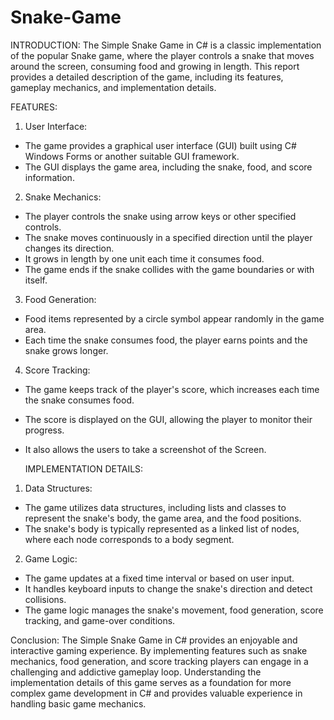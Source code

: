 # Snake-Game
INTRODUCTION:
The Simple Snake Game in C# is a classic implementation of the popular Snake game, where the player controls a snake that moves around the screen, consuming food and growing in length. This report provides a detailed description of the game, including its features, gameplay mechanics, and implementation details.

FEATURES:
1. User Interface:
- The game provides a graphical user interface (GUI) built using C# Windows Forms or another suitable GUI framework.
- The GUI displays the game area, including the snake, food, and score information.
2. Snake Mechanics:
- The player controls the snake using arrow keys or other specified controls.
- The snake moves continuously in a specified direction until the player changes its direction.
- It grows in length by one unit each time it consumes food.
- The game ends if the snake collides with the game boundaries or with itself.
3. Food Generation:
- Food items represented by a circle symbol appear randomly in the game area.
- Each time the snake consumes food, the player earns points and the snake grows longer.
4. Score Tracking:
- The game keeps track of the player's score, which increases each time the snake consumes food.
- The score is displayed on the GUI, allowing the player to monitor their progress.
- It also allows the users to take a screenshot of the Screen.

   IMPLEMENTATION DETAILS:
1. Data Structures:
- The game utilizes data structures, including lists and classes to represent the snake's body, the game area, and the food positions.
- The snake's body is typically represented as a linked list of nodes, where each node corresponds to a body segment.
2. Game Logic:
- The game updates at a fixed time interval or based on user input.
- It handles keyboard inputs to change the snake's direction and detect collisions.
- The game logic manages the snake's movement, food generation, score tracking, and game-over conditions.

Conclusion:
The Simple Snake Game in C# provides an enjoyable and interactive gaming experience. By implementing features such as snake mechanics, food generation, and score tracking players can engage in a challenging and addictive gameplay loop. Understanding the implementation details of this game serves as a foundation for more complex game development in C# and provides valuable experience in handling basic game mechanics.
